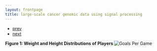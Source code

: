 ```yaml
---
layout: frontpage
title: large-scale cancer genomic data using signal processing
---
```


<div class="navbar">
  <div class="navbar-inner">
      <ul class="nav">
          <li><a href="nba1.html">prev</a></li>
          <li><a href="nba2.html">next</a></li>
      </ul>
  </div>
</div>

<!--
[Cloud Scale Genomic Signals Processing](https://ieeexplore.ieee.org/document/7317496/), a methodology for the anlysis of large-scale cancer genomic data using signal processing; <br/>
see B. S. Harvey and S. Ji, "Cloud-Scale Genomic Signals Processing for Robust Large-Scale Cancer Genomic Microarray Data Analysis," in IEEE Journal of Biomedical and Health Informatics, vol. 21, no. 1, pp. 238-245, Jan. 2017.
[![PubMed](../icons16/pubmed-icon.png)]()
[![pdf](../icons16/pdf-icon.png)]()
[![GitHub](../icons16/github-icon.png)]()

![Harvey et al. (2015) Fig 1 and 2](../../pages/publpics/bioinformatics1.png)

Figure 1: Heat map of Global Cancer Map (GCM) sample expression levels generated from Wavelet Thresholding method for genes/features selection.
Figure 2: Heat map of Global Cancer Map (GCM) sample expression levels generated from Differentially Expressed method for genes/features selection.

-->
<p>  
  <strong>Figure 1: Weight and Height Distributions of Players </strong>
  
  <img src="https://akinbule.github.io/pages//publpics/GoalsPerGame.png" alt="Goals Per Game" title="Goal Game Ratio"/>
  
</p>


